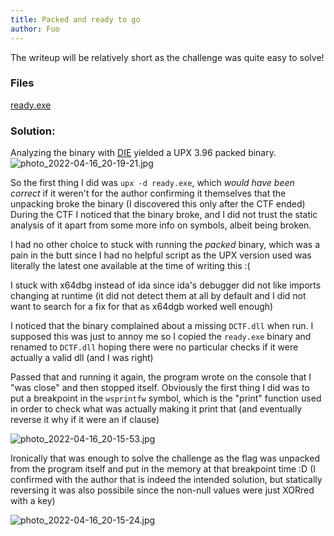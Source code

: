 ```yaml
---
title: Packed and ready to go
author: Fuo
---
```


The writeup will be relatively short as the challenge was quite easy to solve!

### Files
[ready.exe](https://wiki-ulisse.fuo.fi/ctf/dragonsec-2022/packed-and-ready-to-go/ready.exe)

### Solution:

Analyzing the binary with [DIE](https://github.com/horsicq/DIE-engine) yielded a UPX 3.96 packed binary. 
![photo_2022-04-16_20-19-21.jpg](https://wiki-ulisse.fuo.fi/ctf/dragonsec-2022/packed-and-ready-to-go/photo_2022-04-16_20-19-21.jpg)


So the first thing I did was `upx -d ready.exe`, which *would have been correct* if it weren't for the author confirming it themselves that the unpacking broke the binary (I discovered this only after the CTF ended)
During the CTF I noticed that the binary broke, and I did not trust the static analysis of it apart from some more info on symbols, albeit being broken.

I had no other choice to stuck with running the _packed_ binary, which was a pain in the butt since I had no helpful script as the UPX version used was literally the latest one available at the time of writing this :(

I stuck with x64dbg instead of ida since ida's debugger did not like imports changing at runtime (it did not detect them at all by default and I did not want to search for a fix for that as x64dgb worked well enough)

I noticed that the binary complained about a missing `DCTF.dll` when run. I supposed this was just to annoy me so I copied the `ready.exe` binary and renamed to `DCTF.dll` hoping there were no particular checks if it were actually a valid dll (and I was right)

Passed that and running it again, the program wrote on the console that I "was close" and then stopped itself. Obviously the first thing I did was to put a breakpoint in the `wsprintfw` symbol, which is the "print" function used in order to check what was actually making it print that (and eventually reverse it why if it were an if clause)

![photo_2022-04-16_20-15-53.jpg](https://wiki-ulisse.fuo.fi/ctf/dragonsec-2022/packed-and-ready-to-go/photo_2022-04-16_20-15-53.jpg)

Ironically that was enough to solve the challenge as the flag was unpacked from the program itself and put in the memory at that breakpoint time :D (I confirmed with the author that is indeed the intended solution, but statically reversing it was also possibile since the non-null values were just XORred with a key)

![photo_2022-04-16_20-15-24.jpg](https://wiki-ulisse.fuo.fi/ctf/dragonsec-2022/packed-and-ready-to-go/photo_2022-04-16_20-15-24.jpg)